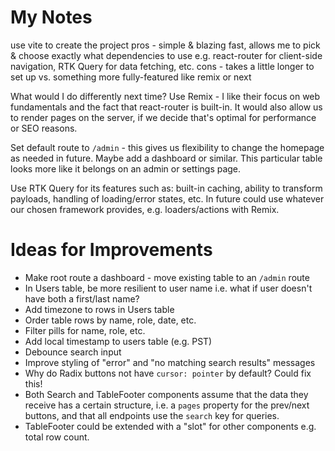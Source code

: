 # My Notes

use vite to create the project
pros - simple & blazing fast, allows me to pick & choose exactly what dependencies to use e.g. react-router for 
client-side navigation, RTK Query for data fetching, etc.
cons - takes a little longer to set up vs. something more fully-featured like remix or next

What would I do differently next time? Use Remix - I like their focus on web fundamentals and the fact that 
react-router is built-in. It would also allow us to render pages on the server, if we decide that's optimal for 
performance or SEO reasons.

Set default route to `/admin` - this gives us flexibility to change the homepage as needed in future. Maybe add a 
dashboard or similar. This particular table looks more like it belongs on an admin or settings page.

Use RTK Query for its features such as: built-in caching, ability to transform payloads, handling of loading/error
states, etc. In future could use whatever our chosen framework provides, e.g. loaders/actions with Remix.

# Ideas for Improvements

- Make root route a dashboard - move existing table to an `/admin` route
- In Users table, be more resilient to user name i.e. what if user doesn't have both a first/last name?
- Add timezone to rows in Users table
- Order table rows by name, role, date, etc.
- Filter pills for name, role, etc.
- Add local timestamp to users table (e.g. PST)
- Debounce search input
- Improve styling of "error" and "no matching search results" messages
- Why do Radix buttons not have `cursor: pointer` by default? Could fix this!
- Both Search and TableFooter components assume that the data they receive has a certain structure, i.e. a `pages` 
  property for the prev/next buttons, and that all endpoints use the `search` key for queries. 
- TableFooter could be extended with a "slot" for other components e.g. total row count.
